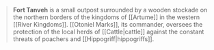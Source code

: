---
---
> **Fort Tanveh** is a small outpost surrounded by a wooden stockade on the northern borders of the kingdoms of [[Artume]] in the western [[River Kingdoms]]. [[Otoniel Marks]], its commander, oversees the protection of the local herds of [[Cattle|cattle]] against the constant threats of poachers and [[Hippogriff|hippogriffs]].